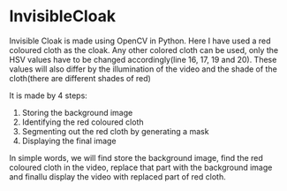 # InvisibleCloak
Invisible Cloak is made using OpenCV in Python. Here I have used a red coloured cloth as the cloak. Any other colored cloth can be used, only the HSV values have to be changed accordingly(line 16, 17, 19 and 20). These values will also differ by the illumination of the video and the shade of the cloth(there are different shades of red)

It is made by 4 steps:
1) Storing the background image
2) Identifying the red coloured cloth
3) Segmenting out the red cloth by generating a mask
4) Displaying the final image

In simple words, we will find store the background image, find the red coloured cloth in the video, replace that part with the background image and finallu display the video with replaced part of red cloth.
